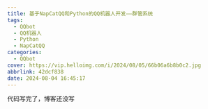 ```yaml
---
title: 基于NapCatQQ和Python的QQ机器人开发——群管系统
tags:
  - QQbot
  - QQ机器人
  - Python
  - NapCatQQ
categories:
  - QQbot
cover: https://vip.helloimg.com/i/2024/08/05/66b06a6b8b0c2.jpg
abbrlink: 42dcf838
date: 2024-08-04 16:45:17
---
```


代码写完了，博客还没写
